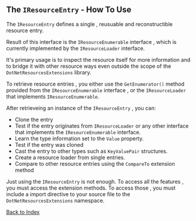 ## The `IResourceEntry` - How To Use


The `IResourceEntry` defines a single , reusuable and reconstructible resource entry.

Result of this interface is the `IResourceEnumerable` interface , which is currently implemented by
the `IResourceLoader` interface.

It's primary usage is to inspect the resource itself for more information and to bridge it with
other resource ways even outside the scope of the `DotNetResourcesExtensions` library.

To retrieve resource entries , you either use the `GetEnumerator()` method provided 
from the `IResourceEnumerable` interface , or the `IResourceLoader` 
that implements `IResourceEnumerable`.

After retrieveing an instance of the `IResourceEntry` , you can:

- Clone the entry
- Test if the entry originates from `IResourceLoader` or any other interface that implements the `IResourceEnumerable` interface.
- Learn the type information set to the `Value` property.
- Test if the entry was cloned
- Cast the entry to other types such as `KeyValuePair` structures.
- Create a resource loader from single entries.
- Compare to other resource entries using the `CompareTo` extension method

Just using the `IResourceEntry` is not enough. To access all the features , 
you must access the extension methods. To access those , you must include
a import directive to your source file to the `DotNetResourcesExtensions` namespace.

[Back to Index](https://github.com/mdcdi1315/dotnetresourcesextensions/blob/master/Docs/Main.md)